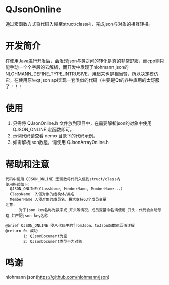 ﻿# QJsonOnline
通过宏函数方式将代码入侵至struct/class内，完成json与对象的相互转换。

# 开发简介
在使用Java进行开发后，会发现json与类之间的转化是真的非常舒服，而cpp则只能手动一个个字段的去解析，而开发中发现了nlohmann json的NLOHMANN_DEFINE_TYPE_INTRUSIVE，用起来也是相当赞，所以决定模仿它，在使用原生qt json api实现一套类似的代码（主要是Qt的各种库用的太舒服了！！！

# 使用
1. 只需将 QJsonOnline.h 文件放到项目中，在需要解析json的对象中使用 QJSON_ONLINE 宏函数即可。
2. 示例代码请查看 demo 目录下的代码示例。
3. 如需解析json数组，请使用 QJsonArrayOnline.h

# 帮助和注意
```
代码中使用 QJSON_ONLINE 宏函数将代码入侵到struct/class内
使用格式如下:
  QJSON_ONLINE(ClassName, MemberName, MemberName...)
  ClassName  入侵对象的结构体/类名
  MemberName 入侵对象的成员名，最大支持63个成员变量
注意:
      对于json key名称为数字或_开头等情况，成员变量命名请使用_开头，代码会自动忽略_并匹配json key名称

@brief QJSON_ONLINE 侵入代码中的fromJson、toJson函数返回值详解
@return 0: 成功
        1: QJsonDocument为空
        2: QJsonDocument类型不为对象
```

# 鸣谢
nlohmann json(https://github.com/nlohmann/json)
